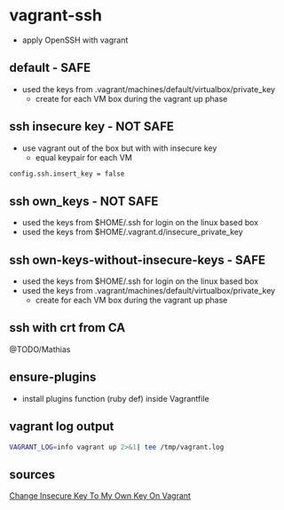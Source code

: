 # vagrant-ssh

- apply OpenSSH with vagrant

## default - SAFE

- used the keys from .vagrant/machines/default/virtualbox/private_key
  - create for each VM box during the vagrant up phase

## ssh insecure key - NOT SAFE

- use vagrant out of the box but with with insecure key
  - equal keypair for each VM

```bash
config.ssh.insert_key = false
```

## ssh own_keys - NOT SAFE

- used the keys from $HOME/.ssh for login on the linux based box
- used the keys from $HOME/.vagrant.d/insecure_private_key

## ssh own-keys-without-insecure-keys - SAFE

- used the keys from $HOME/.ssh for login on the linux based box
- used the keys from .vagrant/machines/default/virtualbox/private_key
  - create for each VM box during the vagrant up phase

## ssh with crt from CA

@TODO/Mathias

## ensure-plugins

- install plugins function (ruby def) inside Vagrantfile

## vagrant log output

```bash
VAGRANT_LOG=info vagrant up 2>&1| tee /tmp/vagrant.log
```

## sources

[Change Insecure Key To My Own Key On Vagrant](http://ermaker.github.io/blog/2015/11/18/change-insecure-key-to-my-own-key-on-vagrant.html)
